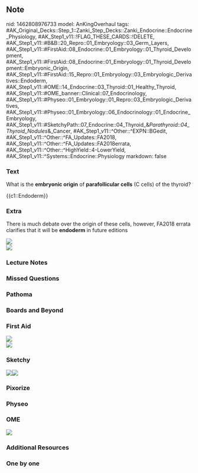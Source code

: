 ## Note
nid: 1462808976733
model: AnKingOverhaul
tags: #AK_Original_Decks::Step_1::Zanki_Step_Decks::Zanki_Endocrine::Endocrine_Physiology, #AK_Step1_v11::!FLAG_THESE_CARDS::!DELETE, #AK_Step1_v11::#B&B::20_Repro::01_Embryology::03_Germ_Layers, #AK_Step1_v11::#FirstAid::08_Endocrine::01_Embryology::01_Thyroid_Development, #AK_Step1_v11::#FirstAid::08_Endocrine::01_Embryology::01_Thyroid_Development::Embryonic_Origin, #AK_Step1_v11::#FirstAid::15_Repro::01_Embryology::03_Embryologic_Derivatives::Endoderm, #AK_Step1_v11::#OME::14_Endocrine::03_Thyroid::01_Healthy_Thyroid, #AK_Step1_v11::#OME_banner::Clinical::07_Endocrinology, #AK_Step1_v11::#Physeo::01_Embryology::01_Repro::03_Embryologic_Derivatives, #AK_Step1_v11::#Physeo::01_Embryology::06_Endocrinology::01_Endocrine_Embryology, #AK_Step1_v11::#SketchyPath::07_Endocrine::04_Thyroid_&_Parathyroid::04_Thyroid_Nodules_&_Cancer, #AK_Step1_v11::^Other::^EXPN::BGedit, #AK_Step1_v11::^Other::^FA_Updates::FA2018, #AK_Step1_v11::^Other::^FA_Updates::FA2018errata, #AK_Step1_v11::^Other::^HighYield::4-LowerYield, #AK_Step1_v11::^Systems::Endocrine::Physiology
markdown: false

### Text
What is the <b>embryonic origin</b> of <b>parafollicular cells</b>
(C cells) of the thyroid?
<div>
  {{c1::Endoderm}}
</div>

### Extra
There is much debate over the origin of these cells, however,
FA2018 errata clarifies that it will be <b>endoderm</b> in future
editions
<div>
  <b><img src="paste-111557480546305.jpg"></b>
</div>
<div>
  <b><img src="paste-64171106369537.jpg"></b>
</div>

### Lecture Notes


### Missed Questions


### Pathoma


### Boards and Beyond


### First Aid
<img src="tmp15gu6e.png">
<div><img src="paste-144319491080326.png"></div>

### Sketchy
<img src=
"parafollicular%20C%20neuroendocrine_1566160514431.jpg"><img src=
"Zoverall%20picture-999743758a67f3dac9a5565b03c04c78c0075e67_1566160514431.JPG">

### Pixorize


### Physeo


### OME
<div class="ome-widget">
  <a href=
  "https://onlinemeded.org/spa/endocrinology?ref=anki"><img src=
  "_OME_AnkiFlashcards_Topic_5.png"></a>
</div>

### Additional Resources


### One by one

